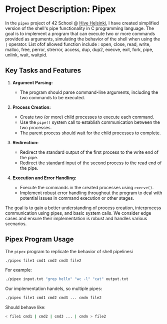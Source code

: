 # Project Description: Pipex

In the `pipex` project of 42 School @ [Hive Helsinki](https://www.hive.fi/en/),  I have created simplified version of the shell's pipe functionality in C  programming language. The goal is to implement a program that can execute two or more commands provided as arguments, simulating the behavior of the shell when using the `|` operator. List ofof allowed function include : open, close, read, write, malloc, free, perror, strerror, access, dup, dup2, execve, exit, fork, pipe, unlink, wait, waitpid.

## Key Tasks and Features

1. **Argument Parsing:**
   - The program should parse command-line arguments, including the two commands to be executed.
   
2. **Process Creation:**
   - Create two (or more) child processes to execute each command.
   - Use the `pipe()` system call to establish communication between the two processes.
   - The parent process should wait for the child processes to complete.

3. **Redirection:**
   - Redirect the standard output of the first process to the write end of the pipe.
   - Redirect the standard input of the second process to the read end of the pipe.

4. **Execution and Error Handling:**
   - Execute the commands in the created processes using `execve()`.
   - Implement robust error handling throughout the program to deal with potential issues in command execution or other stages.

The goal is to gain a better understanding of process creation, interprocess communication using pipes, and basic system calls. We consider edge cases and ensure their implementation is robust and handles various scenarios.

## Pipex Program Usage

The `pipex` program to replicate the behavior of shell pipelinesi
```bash
./pipex file1 cmd1 cmd2 cmd3 file2
```
For example:
```bash
./pipex input.txt "grep hello" "wc -l" "cat" output.txt
```

Our implementation handels, so multiple pipes:
```bash
./pipex file1 cmd1 cmd2 cmd3 ... cmdn file2
```
Should behave like:
```bash
< file1 cmd1 | cmd2 | cmd3 ... | cmdn > file2
```
